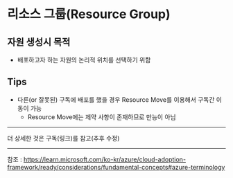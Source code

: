 # 리소스 그룹(Resource Group)
## 자원 생성시 목적
- 배포하고자 하는 자원의 논리적 위치를 선택하기 위함 
## Tips
- 다른(or 잘못된) 구독에 배포를 했을 경우 Resource Move를 이용해서 구독간 이동이 가능
  -   Resource Move에는 제약 사항이 존재하므로 만능이 아님  

-----
더 상세한 것은 구독(링크)를 참고(추후 수정)

-----
참조 : https://learn.microsoft.com/ko-kr/azure/cloud-adoption-framework/ready/considerations/fundamental-concepts#azure-terminology
